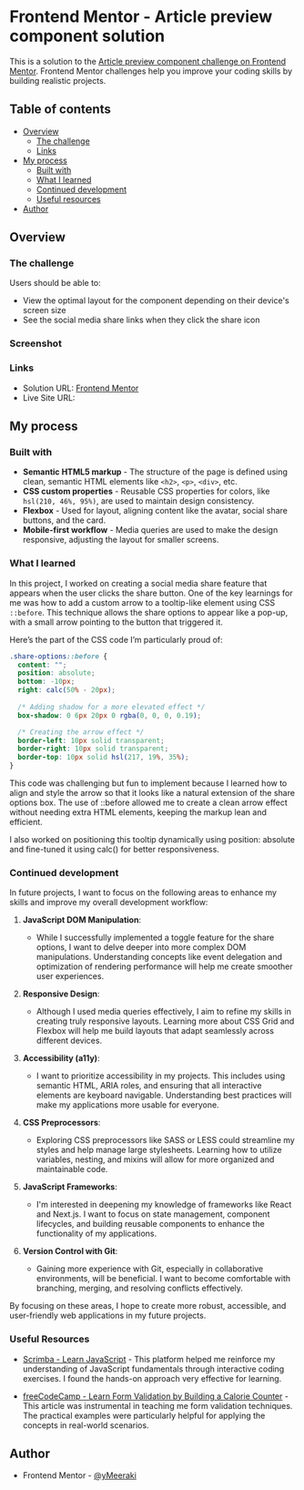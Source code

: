 # Frontend Mentor - Article preview component solution

This is a solution to the [Article preview component challenge on Frontend Mentor](https://www.frontendmentor.io/challenges/article-preview-component-dYBN_pYFT). Frontend Mentor challenges help you improve your coding skills by building realistic projects. 

## Table of contents

- [Overview](#overview)
  - [The challenge](#the-challenge)
  - [Links](#links)
- [My process](#my-process)
  - [Built with](#built-with)
  - [What I learned](#what-i-learned)
  - [Continued development](#continued-development)
  - [Useful resources](#useful-resources)
- [Author](#author)

## Overview

### The challenge

Users should be able to:

- View the optimal layout for the component depending on their device's screen size
- See the social media share links when they click the share icon

### Screenshot



### Links

- Solution URL: [Frontend Mentor](https://your-solution-url.com)
- Live Site URL: [](https://your-live-site-url.com)

## My process

### Built with

- **Semantic HTML5 markup** - The structure of the page is defined using clean, semantic HTML elements like `<h2>`, `<p>`, `<div>`, etc.
- **CSS custom properties** - Reusable CSS properties for colors, like `hsl(210, 46%, 95%)`, are used to maintain design consistency.
- **Flexbox** - Used for layout, aligning content like the avatar, social share buttons, and the card.
- **Mobile-first workflow** - Media queries are used to make the design responsive, adjusting the layout for smaller screens.


### What I learned

In this project, I worked on creating a social media share feature that appears when the user clicks the share button. One of the key learnings for me was how to add a custom arrow to a tooltip-like element using CSS `::before`. This technique allows the share options to appear like a pop-up, with a small arrow pointing to the button that triggered it.

Here’s the part of the CSS code I’m particularly proud of:

```css
.share-options::before {
  content: "";
  position: absolute;
  bottom: -10px;
  right: calc(50% - 20px);
  
  /* Adding shadow for a more elevated effect */
  box-shadow: 0 6px 20px 0 rgba(0, 0, 0, 0.19);

  /* Creating the arrow effect */
  border-left: 10px solid transparent;
  border-right: 10px solid transparent;
  border-top: 10px solid hsl(217, 19%, 35%);
}
```

This code was challenging but fun to implement because I learned how to align and style the arrow so that it looks like a natural extension of the share options box. The use of ::before allowed me to create a clean arrow effect without needing extra HTML elements, keeping the markup lean and efficient.

I also worked on positioning this tooltip dynamically using position: absolute and fine-tuned it using calc() for better responsiveness.

### Continued development

In future projects, I want to focus on the following areas to enhance my skills and improve my overall development workflow:

1. **JavaScript DOM Manipulation**:
   - While I successfully implemented a toggle feature for the share options, I want to delve deeper into more complex DOM manipulations. Understanding concepts like event delegation and optimization of rendering performance will help me create smoother user experiences.

2. **Responsive Design**:
   - Although I used media queries effectively, I aim to refine my skills in creating truly responsive layouts. Learning more about CSS Grid and Flexbox will help me build layouts that adapt seamlessly across different devices.

3. **Accessibility (a11y)**:
   - I want to prioritize accessibility in my projects. This includes using semantic HTML, ARIA roles, and ensuring that all interactive elements are keyboard navigable. Understanding best practices will make my applications more usable for everyone.

4. **CSS Preprocessors**:
   - Exploring CSS preprocessors like SASS or LESS could streamline my styles and help manage large stylesheets. Learning how to utilize variables, nesting, and mixins will allow for more organized and maintainable code.

5. **JavaScript Frameworks**:
   - I'm interested in deepening my knowledge of frameworks like React and Next.js. I want to focus on state management, component lifecycles, and building reusable components to enhance the functionality of my applications.

6. **Version Control with Git**:
   - Gaining more experience with Git, especially in collaborative environments, will be beneficial. I want to become comfortable with branching, merging, and resolving conflicts effectively.

By focusing on these areas, I hope to create more robust, accessible, and user-friendly web applications in my future projects.


### Useful Resources

- [Scrimba - Learn JavaScript](https://v2.scrimba.com/learn-javascript-c0) - This platform helped me reinforce my understanding of JavaScript fundamentals through interactive coding exercises. I found the hands-on approach very effective for learning.

- [freeCodeCamp - Learn Form Validation by Building a Calorie Counter](https://www.freecodecamp.org/learn/javascript-algorithms-and-data-structures-v8/learn-form-validation-by-building-a-calorie-counter/step-10) - This article was instrumental in teaching me form validation techniques. The practical examples were particularly helpful for applying the concepts in real-world scenarios.

## Author

- Frontend Mentor - [@yMeeraki](https://www.frontendmentor.io/profile/yMeeraki)
